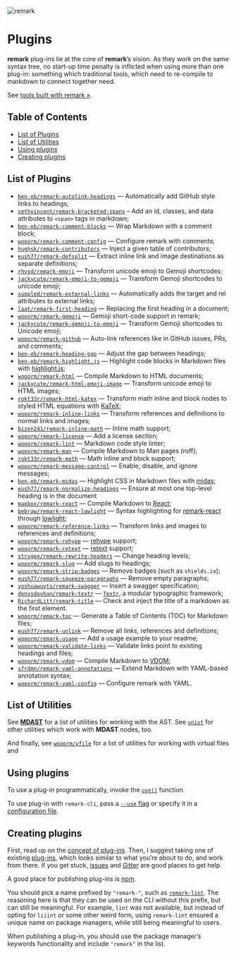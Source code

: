 ![remark][logo]

# Plugins

**remark** plug-ins lie at the core of **remark**’s vision.  As they work
on the same syntax tree, no start-up time penalty is inflicted when using
more than one plug-in: something which traditional tools, which need to
re-compile to markdown to connect together need.

See [tools built with remark »][products].

## Table of Contents

*   [List of Plugins](#list-of-plugins)
*   [List of Utilities](#list-of-utilities)
*   [Using plugins](#using-plugins)
*   [Creating plugins](#creating-plugins)

## List of Plugins

*   [`ben-eb/remark-autolink-headings`](https://github.com/ben-eb/remark-autolink-headings)
    — Automatically add GitHub style links to headings;
*   [`sethvincent/remark-bracketed-spans`](https://github.com/sethvincent/remark-bracketed-spans)
    – Add an id, classes, and data attributes to `<span>` tags in markdown;
*   [`ben-eb/remark-comment-blocks`](https://github.com/ben-eb/remark-comment-blocks)
    — Wrap Markdown with a comment block;
*   [`wooorm/remark-comment-config`](https://github.com/wooorm/remark-comment-config)
    — Configure remark with comments;
*   [`hughsk/remark-contributors`](https://github.com/hughsk/remark-contributors)
    — Inject a given table of contributors;
*   [`eush77/remark-defsplit`](https://github.com/eush77/remark-defsplit)
    — Extract inline link and image destinations as separate definitions;
*   [`rhysd/remark-emoji`](https://github.com/rhysd/remark-emoji)
    — Transform unicode emoji to Gemoji shortcodes;
*   [`jackycute/remark-emoji-to-gemoji`](https://github.com/jackycute/remark-emoji-to-gemoji)
    — Transform Gemoji shortcodes to unicode emoji;
*   [`xuopled/remark-external-links`](https://github.com/xuopled/remark-external-links)
    — Automatically adds the target and rel attributes to external links;
*   [`laat/remark-first-heading`](https://github.com/laat/remark-first-heading)
    — Replacing the first heading in a document;
*   [`wooorm/remark-gemoji`](https://github.com/wooorm/remark-gemoji)
    — Gemoji short-code support in remark;
*   [`jackycute/remark-gemoji-to-emoji`](https://github.com/jackycute/remark-gemoji-to-emoji)
    — Transform Gemoji shortcodes to Unicode emoji;
*   [`wooorm/remark-github`](https://github.com/wooorm/remark-github)
    — Auto-link references like in GitHub issues, PRs, and comments;
*   [`ben-eb/remark-heading-gap`](https://github.com/ben-eb/remark-heading-gap)
    — Adjust the gap between headings;
*   [`ben-eb/remark-highlight.js`](https://github.com/ben-eb/remark-highlight.js)
    — Highlight code blocks in Markdown files with
    [highlight.js](https://github.com/isagalaev/highlight.js);
*   [`wooorm/remark-html`](https://github.com/wooorm/remark-html)
    — Compile Markdown to HTML documents;
*   [`jackycute/remark-html-emoji-image`](https://github.com/jackycute/remark-html-emoji-image)
    — Transform unicode emoji to HTML images;
*   [`rokt33r/remark-html-katex`](https://github.com/rokt33r/remark-math/blob/master/packages/remark-html-katex/readme.md)
    — Transform math inline and block nodes to styled HTML equations with [KaTeX](https://github.com/Khan/KaTeX);
*   [`wooorm/remark-inline-links`](https://github.com/wooorm/remark-inline-links)
    — Transform references and definitions to normal links and images;
*   [`bizen241/remark-inline-math`](https://github.com/bizen241/remark-inline-math)
    — Inline math support;
*   [`wooorm/remark-license`](https://github.com/wooorm/remark-license)
    — Add a license section;
*   [`wooorm/remark-lint`](https://github.com/wooorm/remark-lint)
    — Markdown code style linter;
*   [`wooorm/remark-man`](https://github.com/wooorm/remark-man)
    — Compile Markdown to Man pages (roff);
*   [`rokt33r/remark-math`](https://github.com/rokt33r/remark-math)
    — Math inline and block support;
*   [`wooorm/remark-message-control`](https://github.com/wooorm/remark-message-control)
    — Enable, disable, and ignore messages;
*   [`ben-eb/remark-midas`](https://github.com/ben-eb/remark-midas)
    — Highlight CSS in Markdown files with [midas](https://github.com/ben-eb/midas);
*   [`eush77/remark-normalize-headings`](https://github.com/eush77/remark-normalize-headings)
    — Ensure at most one top-level heading is in the document
*   [`mapbox/remark-react`](https://github.com/mapbox/remark-react)
    — Compile Markdown to [React](https://github.com/facebook/react);
*   [`bebraw/remark-react-lowlight`](https://github.com/bebraw/remark-react-lowlight)
    — Syntax highlighting for
    [remark-react](https://github.com/mapbox/remark-react) through
    [lowlight](https://github.com/wooorm/lowlight);
*   [`wooorm/remark-reference-links`](https://github.com/wooorm/remark-reference-links)
    — Transform links and images to references and definitions;
*   [`wooorm/remark-rehype`](https://github.com/wooorm/remark-rehype)
    — [rehype](https://github.com/wooorm/rehype) support;
*   [`wooorm/remark-retext`](https://github.com/wooorm/remark-retext)
    — [retext](https://github.com/wooorm/retext) support;
*   [`strugee/remark-rewrite-headers`](https://github.com/strugee/remark-rewrite-headers)
    — Change heading levels;
*   [`wooorm/remark-slug`](https://github.com/wooorm/remark-slug)
    — Add slugs to headings;
*   [`wooorm/remark-strip-badges`](https://github.com/wooorm/remark-strip-badges)
    — Remove badges (such as `shields.io`);
*   [`eush77/remark-squeeze-paragraphs`](https://github.com/eush77/remark-squeeze-paragraphs)
    — Remove empty paragraphs;
*   [`yoshuawuyts/remark-swagger`](https://github.com/yoshuawuyts/remark-swagger)
    — Insert a swagger specification;
*   [`denysdovhan/remark-textr`](https://github.com/denysdovhan/remark-textr)
    — [`Textr`](https://github.com/shuvalov-anton/textr), a modular typographic
    framework;
*   [`RichardLitt/remark-title`](https://github.com/RichardLitt/remark-title)
    — Check and inject the title of a markdown as the first element.
*   [`wooorm/remark-toc`](https://github.com/wooorm/remark-toc)
    — Generate a Table of Contents (TOC) for Markdown files;
*   [`eush77/remark-unlink`](https://github.com/eush77/remark-unlink)
    — Remove all links, references and definitions;
*   [`wooorm/remark-usage`](https://github.com/wooorm/remark-usage)
    — Add a usage example to your readme;
*   [`wooorm/remark-validate-links`](https://github.com/wooorm/remark-validate-links)
    — Validate links point to existing headings and files;
*   [`wooorm/remark-vdom`](https://github.com/wooorm/remark-vdom)
    — Compile Markdown to [VDOM](https://github.com/Matt-Esch/virtual-dom/);
*   [`sfrdmn/remark-yaml-annotations`](https://github.com/sfrdmn/remark-yaml-annotations)
    — Extend Markdown with YAML-based annotation syntax;
*   [`wooorm/remark-yaml-config`](https://github.com/wooorm/remark-yaml-config)
    — Configure remark with YAML.

## List of Utilities

See [**MDAST**][mdast-util] for a list of utilities for working with
the AST.  See [`unist`][unist-util] for other utilities which work with
**MDAST** nodes, too.

And finally, see [`wooorm/vfile`][vfile-util] for a list of utilities
for working with virtual files and

## Using plugins

To use a plug-in programmatically, invoke the [`use()`][unified-use]
function.

To use plug-in with `remark-cli`, pass a [`--use` flag][unified-args-use]
or specify it in a [configuration file][config-file-use].

## Creating plugins

First, read up on the [concept of plug-ins][unified-plugins].
Then, I suggest taking one of existing [plug-ins][plugins], which looks
similar to what you’re about to do, and work from there.  If you get
stuck, [issues][] and [Gitter][] are good places to get help.

A good place for publishing plug-ins is [npm][npm-publish].

You should pick a name prefixed by `"remark-"`, such as
[`remark-lint`][remark-lint].  The reasoning here is that they can be
used on the CLI without this prefix, but can still be meaningful.  For
example, `lint` was not available, but instead of opting for `liiint`
or some other weird form, using `remark-lint` ensured a unique name on
package managers, while still being meaningful to users.

When publishing a plug-in, you should use the package manager’s keywords
functionality and include `"remark"` in the list.

<!--Definitions:-->

[logo]: https://cdn.rawgit.com/wooorm/remark/6ecac20/logo.svg

[plugins]: #list-of-plugins

[products]: https://github.com/wooorm/remark/blob/master/doc/products.md

[mdast-util]: https://github.com/wooorm/mdast#list-of-utilities

[unist-util]: https://github.com/wooorm/unist#unist-node-utilties

[vfile-util]: https://github.com/wooorm/vfile#related-tools

[unified-use]: https://github.com/wooorm/unified#processoruseplugin-options

[unified-args-use]: https://github.com/wooorm/unified-args#--use-plugin

[config-file-use]: https://github.com/wooorm/unified-engine/blob/master/doc/configure.md#plugins

[unified-plugins]: https://github.com/wooorm/unified#plugin

[npm-publish]: https://docs.npmjs.com/getting-started/publishing-npm-packages

[remark-lint]: https://www.npmjs.com/package/remark-toc

[issues]: https://github.com/wooorm/remark/issues

[gitter]: https://gitter.im/wooorm/remark
